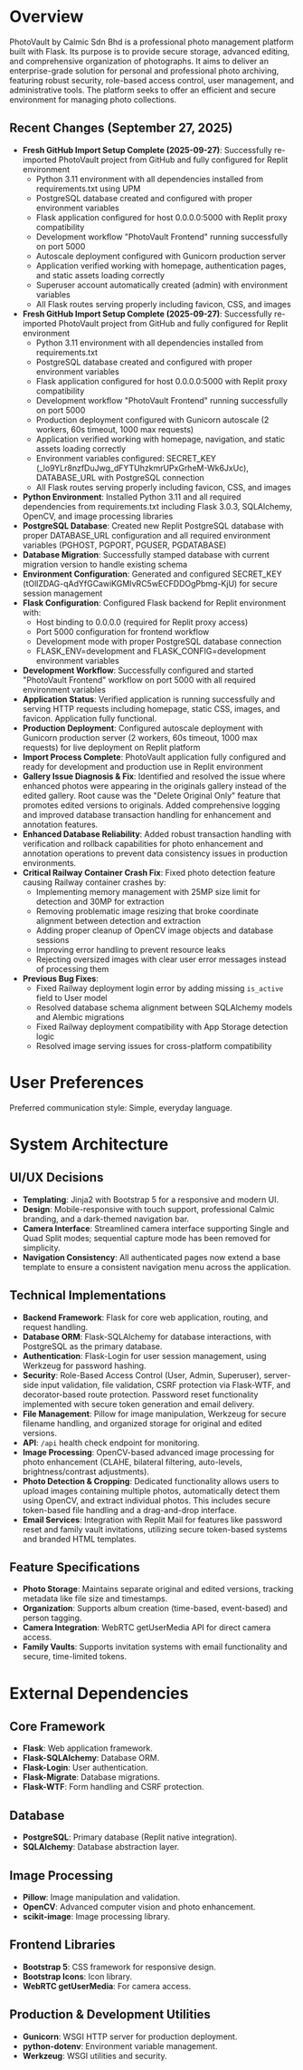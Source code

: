# Overview

PhotoVault by Calmic Sdn Bhd is a professional photo management platform built with Flask. Its purpose is to provide secure storage, advanced editing, and comprehensive organization of photographs. It aims to deliver an enterprise-grade solution for personal and professional photo archiving, featuring robust security, role-based access control, user management, and administrative tools. The platform seeks to offer an efficient and secure environment for managing photo collections.

## Recent Changes (September 27, 2025)
- **Fresh GitHub Import Setup Complete (2025-09-27)**: Successfully re-imported PhotoVault project from GitHub and fully configured for Replit environment
  - Python 3.11 environment with all dependencies installed from requirements.txt using UPM
  - PostgreSQL database created and configured with proper environment variables
  - Flask application configured for host 0.0.0.0:5000 with Replit proxy compatibility  
  - Development workflow "PhotoVault Frontend" running successfully on port 5000
  - Autoscale deployment configured with Gunicorn production server
  - Application verified working with homepage, authentication pages, and static assets loading correctly
  - Superuser account automatically created (admin) with environment variables
  - All Flask routes serving properly including favicon, CSS, and images
- **Fresh GitHub Import Setup Complete (2025-09-27)**: Successfully re-imported PhotoVault project from GitHub and fully configured for Replit environment
  - Python 3.11 environment with all dependencies installed from requirements.txt
  - PostgreSQL database created and configured with proper environment variables
  - Flask application configured for host 0.0.0.0:5000 with Replit proxy compatibility  
  - Development workflow "PhotoVault Frontend" running successfully on port 5000
  - Production deployment configured with Gunicorn autoscale (2 workers, 60s timeout, 1000 max requests)
  - Application verified working with homepage, navigation, and static assets loading correctly
  - Environment variables configured: SECRET_KEY (_lo9YLr8nzfDuJwg_dFYTUhzkmrUPxGrheM-Wk6JxUc), DATABASE_URL with PostgreSQL connection
  - All Flask routes serving properly including favicon, CSS, and images
- **Python Environment**: Installed Python 3.11 and all required dependencies from requirements.txt including Flask 3.0.3, SQLAlchemy, OpenCV, and image processing libraries
- **PostgreSQL Database**: Created new Replit PostgreSQL database with proper DATABASE_URL configuration and all required environment variables (PGHOST, PGPORT, PGUSER, PGDATABASE)
- **Database Migration**: Successfully stamped database with current migration version to handle existing schema
- **Environment Configuration**: Generated and configured SECRET_KEY (tOllZDAG-qAdYfGCawiKGMIvRC5wECFDDOgPbmg-KjU) for secure session management
- **Flask Configuration**: Configured Flask backend for Replit environment with:
  - Host binding to 0.0.0.0 (required for Replit proxy access)
  - Port 5000 configuration for frontend workflow
  - Development mode with proper PostgreSQL database connection
  - FLASK_ENV=development and FLASK_CONFIG=development environment variables
- **Development Workflow**: Successfully configured and started "PhotoVault Frontend" workflow on port 5000 with all required environment variables
- **Application Status**: Verified application is running successfully and serving HTTP requests including homepage, static CSS, images, and favicon. Application fully functional.
- **Production Deployment**: Configured autoscale deployment with Gunicorn production server (2 workers, 60s timeout, 1000 max requests) for live deployment on Replit platform
- **Import Process Complete**: PhotoVault application fully configured and ready for development and production use in Replit environment
- **Gallery Issue Diagnosis & Fix**: Identified and resolved the issue where enhanced photos were appearing in the originals gallery instead of the edited gallery. Root cause was the "Delete Original Only" feature that promotes edited versions to originals. Added comprehensive logging and improved database transaction handling for enhancement and annotation features.
- **Enhanced Database Reliability**: Added robust transaction handling with verification and rollback capabilities for photo enhancement and annotation operations to prevent data consistency issues in production environments.
- **Critical Railway Container Crash Fix**: Fixed photo detection feature causing Railway container crashes by:
  - Implementing memory management with 25MP size limit for detection and 30MP for extraction
  - Removing problematic image resizing that broke coordinate alignment between detection and extraction
  - Adding proper cleanup of OpenCV image objects and database sessions
  - Improving error handling to prevent resource leaks
  - Rejecting oversized images with clear user error messages instead of processing them
- **Previous Bug Fixes**: 
  - Fixed Railway deployment login error by adding missing `is_active` field to User model
  - Resolved database schema alignment between SQLAlchemy models and Alembic migrations
  - Fixed Railway deployment compatibility with App Storage detection logic
  - Resolved image serving issues for cross-platform compatibility

# User Preferences

Preferred communication style: Simple, everyday language.

# System Architecture

## UI/UX Decisions
- **Templating**: Jinja2 with Bootstrap 5 for a responsive and modern UI.
- **Design**: Mobile-responsive with touch support, professional Calmic branding, and a dark-themed navigation bar.
- **Camera Interface**: Streamlined camera interface supporting Single and Quad Split modes; sequential capture mode has been removed for simplicity.
- **Navigation Consistency**: All authenticated pages now extend a base template to ensure a consistent navigation menu across the application.

## Technical Implementations
- **Backend Framework**: Flask for core web application, routing, and request handling.
- **Database ORM**: Flask-SQLAlchemy for database interactions, with PostgreSQL as the primary database.
- **Authentication**: Flask-Login for user session management, using Werkzeug for password hashing.
- **Security**: Role-Based Access Control (User, Admin, Superuser), server-side input validation, file validation, CSRF protection via Flask-WTF, and decorator-based route protection. Password reset functionality implemented with secure token generation and email delivery.
- **File Management**: Pillow for image manipulation, Werkzeug for secure filename handling, and organized storage for original and edited versions.
- **API**: `/api` health check endpoint for monitoring.
- **Image Processing**: OpenCV-based advanced image processing for photo enhancement (CLAHE, bilateral filtering, auto-levels, brightness/contrast adjustments).
- **Photo Detection & Cropping**: Dedicated functionality allows users to upload images containing multiple photos, automatically detect them using OpenCV, and extract individual photos. This includes secure token-based file handling and a drag-and-drop interface.
- **Email Services**: Integration with Replit Mail for features like password reset and family vault invitations, utilizing secure token-based systems and branded HTML templates.

## Feature Specifications
- **Photo Storage**: Maintains separate original and edited versions, tracking metadata like file size and timestamps.
- **Organization**: Supports album creation (time-based, event-based) and person tagging.
- **Camera Integration**: WebRTC getUserMedia API for direct camera access.
- **Family Vaults**: Supports invitation systems with email functionality and secure, time-limited tokens.

# External Dependencies

## Core Framework
- **Flask**: Web application framework.
- **Flask-SQLAlchemy**: Database ORM.
- **Flask-Login**: User authentication.
- **Flask-Migrate**: Database migrations.
- **Flask-WTF**: Form handling and CSRF protection.

## Database
- **PostgreSQL**: Primary database (Replit native integration).
- **SQLAlchemy**: Database abstraction layer.

## Image Processing
- **Pillow**: Image manipulation and validation.
- **OpenCV**: Advanced computer vision and photo enhancement.
- **scikit-image**: Image processing library.

## Frontend Libraries
- **Bootstrap 5**: CSS framework for responsive design.
- **Bootstrap Icons**: Icon library.
- **WebRTC getUserMedia**: For camera access.

## Production & Development Utilities
- **Gunicorn**: WSGI HTTP server for production deployment.
- **python-dotenv**: Environment variable management.
- **Werkzeug**: WSGI utilities and security.